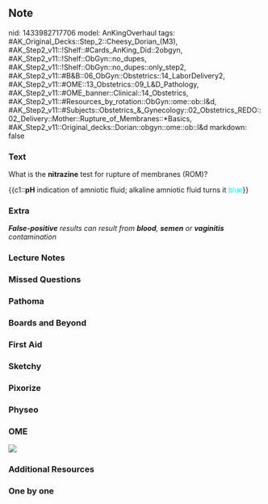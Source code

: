 ## Note
nid: 1433982717706
model: AnKingOverhaul
tags: #AK_Original_Decks::Step_2::Cheesy_Dorian_(M3), #AK_Step2_v11::!Shelf::#Cards_AnKing_Did::2obgyn, #AK_Step2_v11::!Shelf::ObGyn::no_dupes, #AK_Step2_v11::!Shelf::ObGyn::no_dupes::only_step2, #AK_Step2_v11::#B&B::06_ObGyn::Obstetrics::14_LaborDelivery2, #AK_Step2_v11::#OME::13_Obstetrics::09_L&D_Pathology, #AK_Step2_v11::#OME_banner::Clinical::14_Obstetrics, #AK_Step2_v11::#Resources_by_rotation::ObGyn::ome::ob::l&d, #AK_Step2_v11::#Subjects::Obstetrics_&_Gynecology::02_Obstetrics_REDO::02_Delivery::Mother::Rupture_of_Membranes::*Basics, #AK_Step2_v11::Original_decks::Dorian::obgyn::ome::ob::l&d
markdown: false

### Text
What is the <b>nitrazine</b> test for rupture of membranes (ROM)?
<div>
  {{c1::<b>pH</b> indication of amniotic fluid; alkaline amniotic
  fluid turns it <font color="#00FFFF">blue</font>}}
</div>

### Extra
<div>
  <i><b>False-positive</b> results can result from <b>blood</b>,
  <b>semen</b> or <b>vaginitis</b> contamination</i>
</div>

### Lecture Notes


### Missed Questions


### Pathoma


### Boards and Beyond


### First Aid


### Sketchy


### Pixorize


### Physeo


### OME
<div class="ome-widget">
  <a href=
  "https://onlinemeded.org/spa/obstetrics?ref=anki"><img src=
  "_OME_AnkiFlashcards_Topic_5.png"></a>
</div>

### Additional Resources


### One by one

